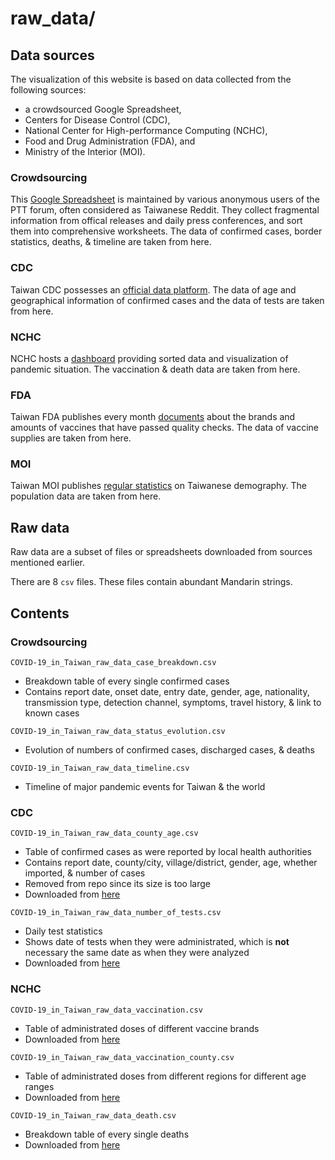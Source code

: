 raw_data/
=========


Data sources
------------

The visualization of this website is based on data collected from the following sources:
- a crowdsourced Google Spreadsheet,
- Centers for Disease Control (CDC),
- National Center for High-performance Computing (NCHC),
- Food and Drug Administration (FDA), and 
- Ministry of the Interior (MOI).

### Crowdsourcing

This [Google Spreadsheet](https://docs.google.com/spreadsheets/d/e/2PACX-1vRM7gTCUvuCqR3zdcLGccuGLv1s7dpDcQ-MeH_AZxnCXtW4iqVmEzUnDSKR7o8OiMLPMelEpxE7Pi4Q/pubhtml#) 
is maintained by various anonymous users of the PTT forum, often considered as Taiwanese Reddit. 
They collect fragmental information from offical releases and daily press conferences, and sort them into comprehensive worksheets.
The data of confirmed cases, border statistics, deaths, & timeline are taken from here.

### CDC

Taiwan CDC possesses an [official data platform](https://data.cdc.gov.tw/zh_TW/).
The data of age and geographical information of confirmed cases and the data of tests are taken from here.

### NCHC

NCHC hosts a [dashboard](https://covid-19.nchc.org.tw/index.php) providing sorted data and visualization of pandemic situation.
The vaccination & death data are taken from here.

### FDA

Taiwan FDA publishes every month [documents](https://www.fda.gov.tw/TC/download.aspx) 
about the brands and amounts of vaccines that have passed quality checks.
The data of vaccine supplies are taken from here.

### MOI

Taiwan MOI publishes [regular statistics](https://www.ris.gov.tw/app/portal/346) on Taiwanese demography.
The population data are taken from here.


Raw data
--------

Raw data are a subset of files or spreadsheets downloaded from sources mentioned earlier.

There are 8 `csv` files. These files contain abundant Mandarin strings.


Contents
--------

### Crowdsourcing

`COVID-19_in_Taiwan_raw_data_case_breakdown.csv`
- Breakdown table of every single confirmed cases
- Contains report date, onset date, entry date, gender, age, nationality, transmission type, detection channel, symptoms, travel history, & link to known cases

`COVID-19_in_Taiwan_raw_data_status_evolution.csv`
- Evolution of numbers of confirmed cases, discharged cases, & deaths

`COVID-19_in_Taiwan_raw_data_timeline.csv`
- Timeline of major pandemic events for Taiwan & the world

### CDC

`COVID-19_in_Taiwan_raw_data_county_age.csv`
- Table of confirmed cases as were reported by local health authorities
- Contains report date, county/city, village/district, gender, age, whether imported, & number of cases
- Removed from repo since its size is too large
- Downloaded from [here](https://data.cdc.gov.tw/zh_TW/dataset/aagsdctable-day-19cov)

`COVID-19_in_Taiwan_raw_data_number_of_tests.csv`
- Daily test statistics
- Shows date of tests when they were administrated, which is **not** necessary the same date as when they were analyzed
- Downloaded from [here](https://data.gov.tw/dataset/120451)

### NCHC

`COVID-19_in_Taiwan_raw_data_vaccination.csv`
- Table of administrated doses of different vaccine brands
- Downloaded from [here](https://covid-19.nchc.org.tw/api.php?tableID=2004)

`COVID-19_in_Taiwan_raw_data_vaccination_county.csv`
- Table of administrated doses from different regions for different age ranges
- Downloaded from [here](https://covid-19.nchc.org.tw/api.php?tableID=2006)

`COVID-19_in_Taiwan_raw_data_death.csv`
- Breakdown table of every single deaths
- Downloaded from [here](https://covid-19.nchc.org.tw/api.php?tableID=4002)
